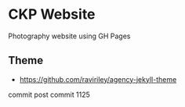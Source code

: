 # CKP Website

Photography website using GH Pages

## Theme 

- https://github.com/raviriley/agency-jekyll-theme

commit post
commit 1125